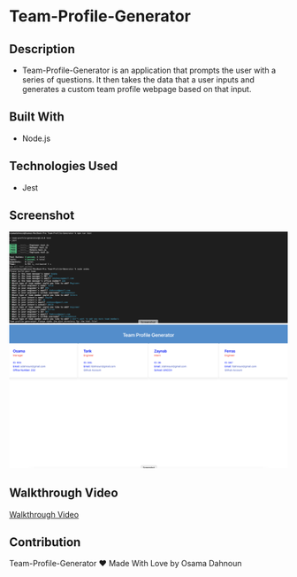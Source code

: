 # Team-Profile-Generator

## Description
* Team-Profile-Generator is an application that prompts the user with a series of questions. It then takes the data that a user inputs and generates a custom team profile webpage based on that input.

## Built With
* Node.js

## Technologies Used
* Jest

## Screenshot
![Terminal Screenshot](./images/terminal.png)
![HTML Screenshot](./images/htmlpage.png)

## Walkthrough Video
[Walkthrough Video](https://watch.screencastify.com/v/Y8md5HK1odtwKAFFYR88)

## Contribution 

Team-Profile-Generator ❤️ Made With Love by Osama Dahnoun